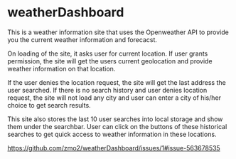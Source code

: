 # weatherDashboard


This is a weather information site that uses the Openweather API to provide you the current weather information and forecacst.

On loading of the site, it asks user for current location. If user grants permission, the site will get the users current geolocation and provide weather information on that location.

If the user denies the location request, the site will get the last address the user searched. If there is no search history and user denies location request, the site will not load any city and user can enter a city of his/her choice to get search results. 

This site also stores the last 10 user searches into local storage and show them under the searchbar. User can click on the buttons of these historical searches to get quick access to weather information in these locations. 

https://github.com/zmo2/weatherDashboard/issues/1#issue-563678535
